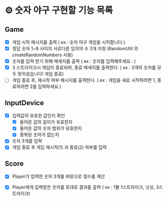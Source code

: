 # ⚙️ 숫자 야구 구현할 기능 목록

## Game
 - [x] 게임 시작 메시지를 출력 ( ex : 숫자 야구 게임을 시작합니다.)
 - [x] 정답 숫자 1~9 사이의 서로다른 임의의 수 3개 지정 (RandomUtil 의 createRandomNumbers 사용)
 - [x] 숫자를 입력 받기 위해 메세지를 출력 ( ex : 숫자를 입력해주세요 : )
 - [x] 3 스트라이크시 게임이 종료되며, 종료 메세지를 출력한다. ( ex : 3개의 숫자를 모두 맞히셨습니다! 게임 종료)
 - [ ] 게임 종료 후, 재시작 여부 메시지를 출력한다. ( ex : 게임을 새로 시작하려면 1, 종료하려면 2를 입력하세요.)

## InputDevice
 - [x] 입력값이 유효한 값인지 확인
   - [x] 들어온 값의 길이가 유효한지
   - [x] 들어온 값의 숫자 범위가 유효한지
   - [x] 중복된 숫자가 없는지
 - [x] 숫자 3개를 입력
 - [x] 게임 종료 후 게임 재시작(1) 과 종료(2) 여부를 입력

## Score
 - [x] Player가 입력한 숫자 3개를 바탕으로 점수를 계산
 - [x] Player에게 입력받은 숫자를 토대로 결과를 출력 ( ex : 1볼 1스트라이크, 낫싱, 3스트라이크)


